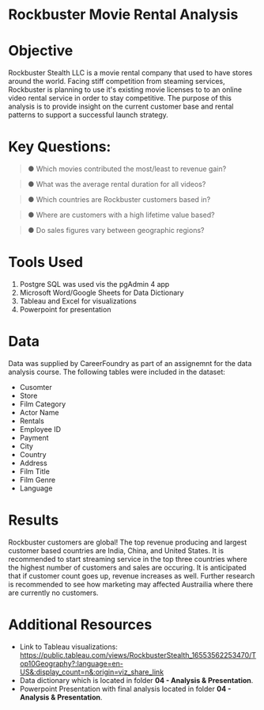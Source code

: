 # Rockbuster Movie Rental Analysis
# Objective
Rockbuster Stealth LLC is a movie rental company that used to have stores around the world.  Facing stiff competition from steaming services, Rockbuster is planning to use it's existing movie licenses to to an online video rental service in order to stay competitive.  The purpose of this analysis is to provide insight on the current customer base and rental patterns to support a successful launch strategy.  
# Key Questions: 


  >● Which movies contributed the most/least to revenue gain? 
  
  >● What was the average rental duration for all videos?
  
  >● Which countries are Rockbuster customers based in?
  
  >● Where are customers with a high lifetime value based?
  
  >● Do sales figures vary between geographic regions?
  # Tools Used
  1. Postgre SQL was used vis the pgAdmin 4 app
  2. Microsoft Word/Google Sheets for Data Dictionary
  3. Tableau and Excel for visualizations
  4. Powerpoint for presentation

  # Data
  Data was supplied by CareerFoundry as part of an assignemnt for the data analysis course.  The following tables were included in the dataset:

  - Cusomter
  - Store
  - Film Category
  - Actor Name
  - Rentals
  - Employee ID
  - Payment
  - City
  - Country
  - Address
  - Film Title
  - Film Genre
  - Language
  # Results
Rockbuster customers are global!  The top revenue producing and largest customer based countries are India, China, and United States.  It is recommended to start streaming service in the top three countries where the highest number of customers and sales are occuring. It is anticipated that if customer count goes up, revenue increases as well.  Further research is recommended to see how marketing may affected Austrailia where there are currently no customers.   
  # Additional Resources
  
  - Link to Tableau visualizations: https://public.tableau.com/views/RockbusterStealth_16553562253470/Top10Geography?:language=en-US&:display_count=n&:origin=viz_share_link
  - Data dictionary which is located in folder **04 - Analysis & Presentation**.
  - Powerpoint Presentation with final analysis located in folder **04 - Analysis & Presentation**. 
